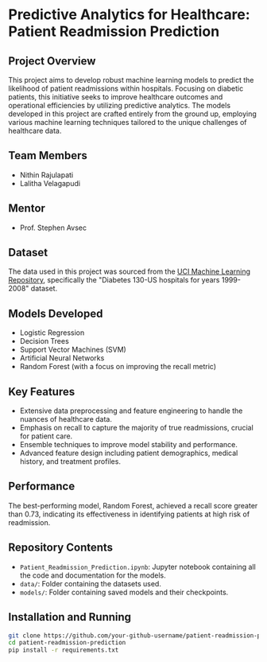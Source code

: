 # Predictive Analytics for Healthcare: Patient Readmission Prediction

## Project Overview

This project aims to develop robust machine learning models to predict the likelihood of patient readmissions within hospitals. Focusing on diabetic patients, this initiative seeks to improve healthcare outcomes and operational efficiencies by utilizing predictive analytics. The models developed in this project are crafted entirely from the ground up, employing various machine learning techniques tailored to the unique challenges of healthcare data.

## Team Members

- Nithin Rajulapati
- Lalitha Velagapudi

## Mentor

- Prof. Stephen Avsec

## Dataset

The data used in this project was sourced from the [UCI Machine Learning Repository](https://archive.ics.uci.edu/ml/datasets/Diabetes+130-US+hospitals+for+years+1999-2008), specifically the "Diabetes 130-US hospitals for years 1999-2008" dataset.

## Models Developed

- Logistic Regression
- Decision Trees
- Support Vector Machines (SVM)
- Artificial Neural Networks
- Random Forest (with a focus on improving the recall metric)

## Key Features

- Extensive data preprocessing and feature engineering to handle the nuances of healthcare data.
- Emphasis on recall to capture the majority of true readmissions, crucial for patient care.
- Ensemble techniques to improve model stability and performance.
- Advanced feature design including patient demographics, medical history, and treatment profiles.

## Performance

The best-performing model, Random Forest, achieved a recall score greater than 0.73, indicating its effectiveness in identifying patients at high risk of readmission.

## Repository Contents

- `Patient_Readmission_Prediction.ipynb`: Jupyter notebook containing all the code and documentation for the models.
- `data/`: Folder containing the datasets used.
- `models/`: Folder containing saved models and their checkpoints.

## Installation and Running

```bash
git clone https://github.com/your-github-username/patient-readmission-prediction.git
cd patient-readmission-prediction
pip install -r requirements.txt
